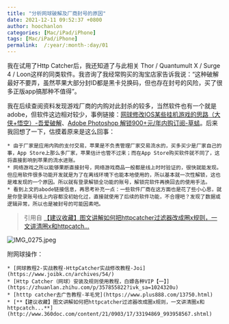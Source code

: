 ```yaml
---
title: "分析网球破解及厂商封号的原因"
date: 2021-12-11 09:52:37 +0800
author: hoochanlon
categories: [Mac/iPad/iPhone]
tags: [Mac/iPad/iPhone]
permalink:  /:year/:month-:day/01
---
```


我在试用了Http Catcher后，我还知道了与此相关 Thor / Quantumult X / Surge 4 / Loon这样的同类软件。我咨询了我经常购买的淘宝店家告诉我说：“这种破解最好不要弄，虽然苹果大部分封ID都是黑卡兑换码，但也存在封号的风险，买了很多正版app搞那种不值得”。

<!-- more -->

我在后续查阅资料发现游戏厂商的内购对此封杀的较多，当然软件也有一个就是adobe，但软件这边相对较少，事例链接：[网球修改IOS某些挂机游戏的思路（大侠+悟空）-吾爱破解](https://www.52pojie.cn/thread-1192530-1-1.html)、[Adobe Photoshop 解锁900+元/年内购订阅-草蜢](https://www.cmboy.com/1438.html)。后来我回想了一下，估摸着原来是这么回事：

	* 由于厂家是应用内购的支付交易，苹果是不负责管理厂家交易流水的，买多买少是厂家自己的事，App Store上那么多厂家，苹果估计也管不过来；而在App Store购买软件就不同了，这将直接影响到苹果的流水进账。
	* 网络游戏之所以能够果断直接封号，网络游戏商品一般都是线上时时验证的，很快就能发现。但应用软件很多功能开发就是为了在离线环境下也能本地使用的，所以基本就一次性解锁，这也是难发现的一个原因。所以就有登录解锁全功能的账号，解锁完软件再换回去的使用手法。
	* 看到上文的abode链接信息，再思考补充一点：一些软件厂商在这方面也是花了些小心思，就是你登录账号线上内容都没初始化过，直接就使用了后续的软件功能，不合理吧？发现了数据或逻辑异常，所以也是被封号的可能因素吧。

> 引用自 [【建议收藏】图文讲解如何把httpcatcher过滤器改成圈x规则，一文讲清圈x和httpcatch...](http://www.360doc.com/content/21/0903/17/33194869_993958567.shtml)

![IMG_0275.jpeg](https://s2.loli.net/2021/12/13/8sZLPcTtKFeNj4m.jpg)

附网球操作：

	* [网球教程2-实战教程-HttpCatcher实战修改教程-Joi](https://www.joibk.cn/archives/54/)
	* [Http Catcher（网球）安装及规则使用教程，白嫖各种VIP【一】](https://zhuanlan.zhihu.com/p/357855822?ivk_sa=1024320u)
	* [htttp catcher去广告教程-羊毛党](https://www.plus888.com/13750.html)
	* [**【建议收藏】图文讲解如何把httpcatcher过滤器改成圈x规则，一文讲清圈x和httpcatch...**](http://www.360doc.com/content/21/0903/17/33194869_993958567.shtml)

